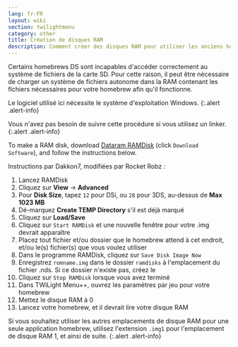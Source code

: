 ```yaml
---
lang: fr-FR
layout: wiki
section: twilightmenu
category: other
title: Création de disques RAM
description: Comment créer des disques RAM pour utiliser les anciens homebrews DS avec TWiLight Menu++
---
```


Certains homebrews DS sont incapables d'accéder correctement au système de fichiers de la carte SD. Pour cette raison, il peut être nécessaire de charger un système de fichiers autonome dans la RAM contenant les fichiers nécessaires pour votre homebrew afin qu'il fonctionne.

Le logiciel utilisé ici nécessite le système d'exploitation Windows.
{:.alert .alert-info}

Vous n'avez pas besoin de suivre cette procédure si vous utilisez un linker.
{:.alert .alert-info}

To make a RAM disk, download [Dataram RAMDisk](https://web.archive.org/web/20240923165935/https://memory.dataram.com/products-and-services/software/ramdisk#freeware) (click `Download Software`), and follow the instructions below.

Instructions par Dakkon7, modifiées par Rocket Robz :

1. Lancez RAMDisk
1. Cliquez sur **View** -> **Advanced**
1. Pour **Disk Size**, tapez `12` pour DSi, ou `28` pour 3DS, au-dessus de **Max 1023 MB**
1. Dé-marquez **Create TEMP Directory** s'il est déjà marqué
1. Cliquez sur **Load/Save**
1. Cliquez sur `Start RAMDisk` et une nouvelle fenêtre pour votre .img devrait apparaître
1. Placez tout fichier et/ou dossier que le homebrew attend à cet endroit, et/ou le(s) fichier(s) que vous voulez utiliser
1. Dans le programme RAMDisk, cliquez sur `Save Disk Image Now`
1. Enregistrez `romname.img` dans le dossier `ramdisks` à l'emplacement du fichier .nds. Si ce dossier n'existe pas, créez le
1. Cliquez sur `Stop RAMDisk` lorsque vous avez terminé
1. Dans TWiLight Menu++, ouvrez les paramètres par jeu pour votre homebrew
1. Mettez le disque RAM à 0
1. Lancez votre homebrew, et il devrait lire votre disque RAM

Si vous souhaitez utiliser les autres emplacements de disque RAM pour une seule application homebrew, utilisez l'extension `.img1` pour l'emplacement de disque RAM 1, et ainsi de suite.
{:.alert .alert-info}
